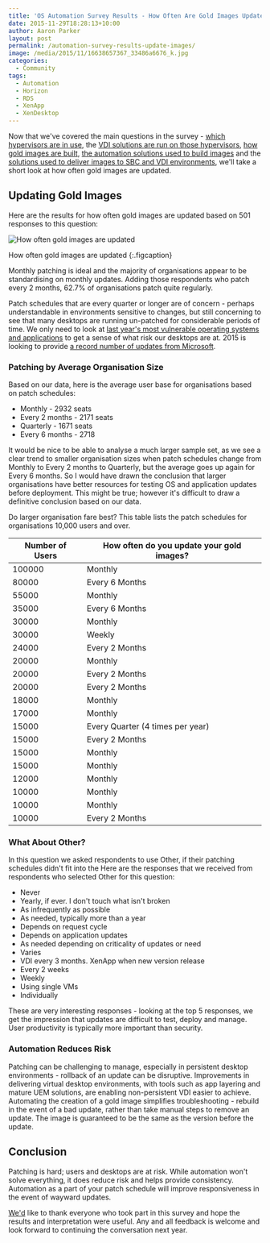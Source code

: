```yaml
---
title: 'OS Automation Survey Results - How Often Are Gold Images Updated?'
date: 2015-11-29T18:28:13+10:00
author: Aaron Parker
layout: post
permalink: /automation-survey-results-update-images/
image: /media/2015/11/16638657367_33486a6676_k.jpg
categories:
  - Community
tags:
  - Automation
  - Horizon
  - RDS
  - XenApp
  - XenDesktop
---
```

Now that we've covered the main questions in the survey - [which hypervisors are in use]({{site.baseurl}}/automation-survey-results-hypervisor/), the [VDI solutions are run on those hypervisors]({{site.baseurl}}/automation-survey-results-vdi-platforms/), [how gold images are built]({{site.baseurl}}/automation-survey-results-build-master-images/), [the automation solutions used to build images](http://xenappblog.com/2015/os-automation-survey-results-automation-solutions/) and the [solutions used to deliver images to SBC and VDI environments]({{site.baseurl}}/automation-survey-results-deliver-images/), we'll take a short look at how often gold images are updated.

## Updating Gold Images

Here are the results for how often gold images are updated based on 501 responses to this question:

![How often gold images are updated]({{site.baseurl}}/media/2015/11/HowOftenAreImagesUpdated.png)

How often gold images are updated
{:.figcaption}

Monthly patching is ideal and the majority of organisations appear to be standardising on monthly updates. Adding those respondents who patch every 2 months, 62.7% of organisations patch quite regularly.

Patch schedules that are every quarter or longer are of concern - perhaps understandable in environments sensitive to changes, but still concerning to see that many desktops are running un-patched for considerable periods of time. We only need to look at [last year's most vulnerable operating systems and applications](http://www.gfi.com/blog/most-vulnerable-operating-systems-and-applications-in-2014/) to get a sense of what risk our desktops are at. 2015 is looking to provide [a record number of updates from Microsoft](http://news.softpedia.com/news/Record-Number-of-Microsoft-Patches-in-2015-Less-Secure-Windows-or-More-Active-Hackers-481007.shtml).

### Patching by Average Organisation Size

Based on our data, here is the average user base for organisations based on patch schedules:

* Monthly - 2932 seats
* Every 2 months - 2171 seats
* Quarterly - 1671 seats
* Every 6 months - 2718

It would be nice to be able to analyse a much larger sample set, as we see a clear trend to smaller organisation sizes when patch schedules change from Monthly to Every 2 months to Quarterly, but the average goes up again for Every 6 months. So I would have drawn the conclusion that larger organisations have better resources for testing OS and application updates before deployment. This might be true; however it's difficult to draw a definitive conclusion based on our data.

Do larger organisation fare best? This table lists the patch schedules for organisations 10,000 users and over.

|Number of Users|How often do you update your gold images?                                                         |
|---------------|----------------------------------------------------------------------------------------------------|
|100000         |Monthly                                                                                             |
|80000          |Every 6 Months                                                                                      |
|55000          |Monthly                                                                                             |
|35000          |Every 6 Months                                                                                      |
|30000          |Monthly                                                                                             |
|30000          |Weekly                                                                                              |
|24000          |Every 2 Months                                                                                      |
|20000          |Monthly                                                                                             |
|20000          |Every 2 Months                                                                                      |
|20000          |Every 2 Months                                                                                      |
|18000          |Monthly                                                                                             |
|17000          |Monthly                                                                                             |
|15000          |Every Quarter (4 times per year)                                                                    |
|15000          |Every 2 Months                                                                                      |
|15000          |Monthly                                                                                             |
|15000          |Monthly                                                                                             |
|12000          |Monthly                                                                                             |
|10000          |Monthly                                                                                             |
|10000          |Monthly                                                                                             |
|10000          |Every 2 Months                                                                                      |

### What About Other?

In this question we asked respondents to use Other, if their patching schedules didn't fit into the Here are the responses that we received from respondents who selected Other for this question:

* Never
* Yearly, if ever. I don't touch what isn't broken
* As infrequently as possible
* As needed, typically more than a year
* Depends on request cycle
* Depends on application updates
* As needed depending on criticality of updates or need
* Varies
* VDI every 3 months. XenApp when new version release
* Every 2 weeks
* Weekly
* Using single VMs
* Individually

These are very interesting responses - looking at the top 5 responses, we get the impression that updates are difficult to test, deploy and manage. User productivity is typically more important than security.

### Automation Reduces Risk

Patching can be challenging to manage, especially in persistent desktop environments - rollback of an update can be disruptive. Improvements in delivering virtual desktop environments, with tools such as app layering and mature UEM solutions, are enabling non-persistent VDI easier to achieve. Automating the creation of a gold image simplifies troubleshooting - rebuild in the event of a bad update, rather than take manual steps to remove an update. The image is guaranteed to be the same as the version before the update.

## Conclusion

Patching is hard; users and desktops are at risk. While automation won't solve everything, it does reduce risk and helps provide consistency. Automation as a part of your patch schedule will improve responsiveness in the event of wayward updates.

[We'd](http://xenappblog.com) like to thank everyone who took part in this survey and hope the results and interpretation were useful. Any and all feedback is welcome and look forward to continuing the conversation next year.

